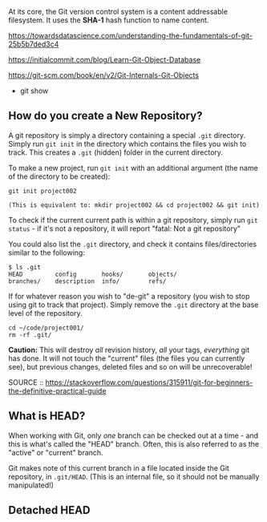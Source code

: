 At its core, the Git version control system is a content addressable filesystem. It uses the **SHA-1** hash function to name content.

https://towardsdatascience.com/understanding-the-fundamentals-of-git-25b5b7ded3c4

https://initialcommit.com/blog/Learn-Git-Object-Database

https://git-scm.com/book/en/v2/Git-Internals-Git-Objects

- git show 

## How do you create a New Repository?

A git repository is simply a directory containing a special `.git` directory. Simply run `git init` in the directory which contains the files you wish to track. This creates a `.git` (hidden) folder in the current directory.

To make a new project, run `git init` with an additional argument (the name of the directory to be created):

```
git init project002

(This is equivalent to: mkdir project002 && cd project002 && git init)
```

To check if the current current path is within a git repository, simply run `git status` - if it's not a repository, it will report "fatal: Not a git repository"

You could also list the `.git` directory, and check it contains files/directories similar to the following:

```
$ ls .git
HEAD         config       hooks/       objects/
branches/    description  info/        refs/
```

If for whatever reason you wish to "de-git" a repository (you wish to stop using git to track that project). Simply remove the `.git` directory at the base level of the repository.

```
cd ~/code/project001/
rm -rf .git/
```

**Caution:** This will destroy _all_ revision history, _all_ your tags, _everything_ git has done. It will not touch the "current" files (the files you can currently see), but previous changes, deleted files and so on will be unrecoverable!

SOURCE :: https://stackoverflow.com/questions/315911/git-for-beginners-the-definitive-practical-guide

## What is HEAD?

When working with Git, only _one_ branch can be checked out at a time - and this is what's called the "HEAD" branch. Often, this is also referred to as the "active" or "current" branch.

Git makes note of this current branch in a file located inside the Git repository, in `.git/HEAD`. (This is an internal file, so it should not be manually manipulated!)

## Detached HEAD
